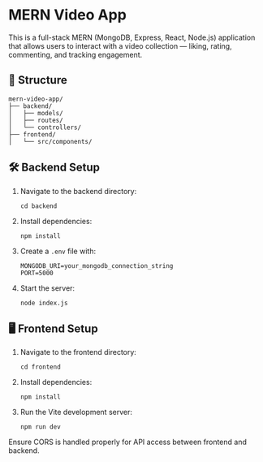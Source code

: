 
# MERN Video App

This is a full-stack MERN (MongoDB, Express, React, Node.js) application that allows users to interact with a video collection — liking, rating, commenting, and tracking engagement.

## 📁 Structure

```
mern-video-app/
├── backend/
│   ├── models/
│   ├── routes/
│   └── controllers/
├── frontend/
│   └── src/components/
```

## 🛠 Backend Setup

1. Navigate to the backend directory:
   ```
   cd backend
   ```

2. Install dependencies:
   ```
   npm install
   ```

3. Create a `.env` file with:
   ```
   MONGODB_URI=your_mongodb_connection_string
   PORT=5000
   ```

4. Start the server:
   ```
   node index.js
   ```

## 🖥 Frontend Setup

1. Navigate to the frontend directory:
   ```
   cd frontend
   ```

2. Install dependencies:
   ```
   npm install
   ```

3. Run the Vite development server:
   ```
   npm run dev
   ```

Ensure CORS is handled properly for API access between frontend and backend.
